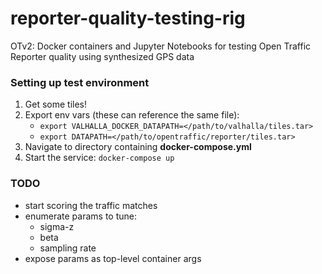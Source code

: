 # reporter-quality-testing-rig
OTv2: Docker containers and Jupyter Notebooks for testing Open Traffic Reporter quality using synthesized GPS data


### Setting up test environment
1. Get some tiles!
2. Export env vars (these can reference the same file):
    - `export VALHALLA_DOCKER_DATAPATH=</path/to/valhalla/tiles.tar>`
    - `export DATAPATH=</path/to/opentraffic/reporter/tiles.tar>`
3. Navigate to directory containing **docker-compose.yml**
4. Start the service: `docker-compose up`

### TODO
- start scoring the traffic matches
- enumerate params to tune:
    - sigma-z
    - beta
    - sampling rate
- expose params as top-level container args
